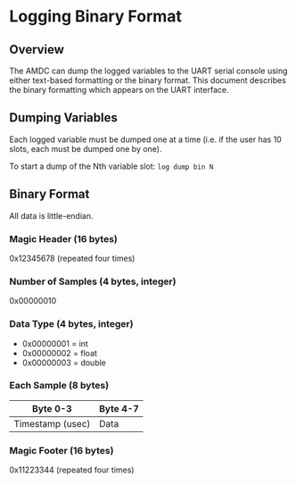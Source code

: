 # Logging Binary Format

## Overview

The AMDC can dump the logged variables to the UART serial console using either text-based formatting or the binary
format. This document describes the binary formatting which appears on the UART interface.

## Dumping Variables

Each logged variable must be dumped one at a time (i.e. if the user has 10 slots, each must be dumped one by one).

To start a dump of the Nth variable slot: `log dump bin N`

## Binary Format

All data is little-endian.

### Magic Header (16 bytes)

0x12345678 (repeated four times)

### Number of Samples (4 bytes, integer)

0x00000010

### Data Type (4 bytes, integer)

- 0x00000001 = int
- 0x00000002 = float
- 0x00000003 = double

### Each Sample (8 bytes)

| Byte 0-3            | Byte 4-7 |
|---------------------|----------|
| Timestamp (usec)    | Data     |

### Magic Footer (16 bytes)

0x11223344 (repeated four times)

